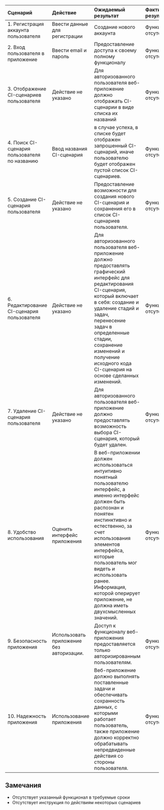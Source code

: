 |Cценарий|Действие|Ожидаемый результат|Фактический результат| Оценка|
|:---|:---|:---|:---|:---|
|1. Регистрация аккаунта пользователя|Ввести данные для регистрации|Создание нового аккаунта|Функционал отсутствует|Тест не пройден|
|2. Вход пользователя в приложение|Ввести email и пароль|Предоставление доступа к своему полному функционалу|Функционал отсутствует|Тест не пройден|
|3. Отображение CI-сценариев пользователя|Действие не указано|Для авторизованного пользователя веб-приложение должно отображать CI-сценарии в виде списка их названий|Функционал отсутствует|Тест не пройден|
|4. Поиск CI-сценария пользователя по названию|Ввод названия CI-сценария|в случае успеха, в списке будет отображен запрошенный CI-сценарий, иначе пользователю будет отображен пустой список CI-сценариев.|Функционал отсутствует|Тест не пройден|
|5. Создание CI-сценария пользователя|Действие не указано|Предоставление возможности для создания нового CI-сценария и сохранения его в список CI-сценариев пользователя.|Функционал отсутствует|Тест не пройден|
|6. Редактирование CI-сценария пользователя|Действие не указано|Для авторизованного пользователя веб-приложение должно предоставлять графический интерфейс для редактирования CI-сценария, который включает в себя: создание и удаление стадий и задач, перенесение задач в определенные стадии, сохранение изменений и получение исходного кода CI-сценария на основе сделанных изменений.|Функционал отсутствует|Тест не пройден|
|7. Удаление CI-сценария пользователя|Действие не указано|Для авторизованного пользователя веб-приложение должно предоставлять возможность выбора CI-сценария, который будет удален.|Функционал отсутствует|Тест не пройден|
|8. Удобство использования|Оценить интерфейс приложения|В веб-приложении должен использоваться интуитивно понятный пользователю интерфейс, а именно интерфейс должен быть распознан и понятен инстинктивно и естественно, за счет использования элементов интерфейса, которые пользователь мог видеть и использовать ранее. Информация, которой оперирует приложение, не должна иметь двухсмысленных значений.|Функционал отсутствует|Тест не пройден|
|9. Безопасность приложения|Использовать приложение без авторизации.|Доступ к функционалу веб-приложения предоставляется только авторизированным пользователям.|Функционал отсутствует|Тест не пройден|
|10. Надежность приложения|Использование приложения|Веб-приложение должно выполнять поставленные задачи и обеспечивать сохранность данных, с которыми работает пользователь, также приложение должно корректно обрабатывать непредвиденные действия со стороны пользователя.|Функционал отсутствует|Тест не пройден|

## Замечания
* Отсутствует указанный функционал в требуемые сроки
* Отсутствует инструкция по действиям некоторых сценариев
